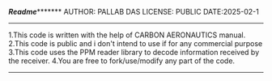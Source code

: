 *******************************Readme**************************************
AUTHOR: PALLAB DAS
LICENSE: PUBLIC
DATE:2025-02-1
***************************************************************************
1.This code is written with the help of CARBON AERONAUTICS manual. 
2.This code is public and i don't intend to use if for any commercial purpose
3.This code uses the PPM reader library to decode information received by the receiver.
4.You are free to fork/use/modify any part of the code.
***************************************************************************
